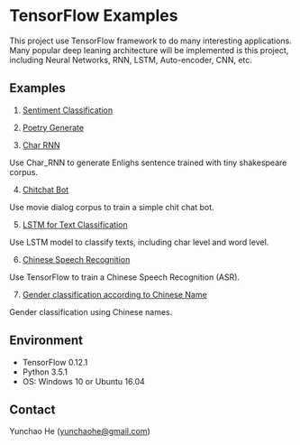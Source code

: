 # TensorFlow Examples

This project use TensorFlow framework to do many interesting applications. Many popular deep leaning architecture will be implemented is this project, including Neural Networks, RNN, LSTM, Auto-encoder, CNN, etc.

## Examples

 1. [Sentiment Classification](./1_Sentiment_Classification/README.md)

 2. [Poetry Generate](./2_RNN_Poetry_generate/README.md)

 3. [Char RNN](./3_Char_RNN/README.md)

 Use Char_RNN to generate Enlighs sentence trained with tiny shakespeare corpus.

 4. [Chitchat Bot](./4_Chitchat/README.md)

 Use movie dialog corpus to train a simple chit chat bot.

 5. [LSTM for Text Classification](./5_LSTM_Text_Classification/README.md)

 Use LSTM model to classify texts, including char level and word level.

 6. [Chinese Speech Recognition](./6_Chinese_ASR/README.md)

 Use TensorFlow to train a Chinese Speech Recognition (ASR).

 7. [Gender classification according to Chinese Name](./7_Name_Gender/README.md)

 Gender classification using Chinese names.

## Environment

 * TensorFlow   0.12.1
 * Python 3.5.1
 * OS: Windows 10 or Ubuntu 16.04

## Contact

Yunchao He (yunchaohe@gmail.com)